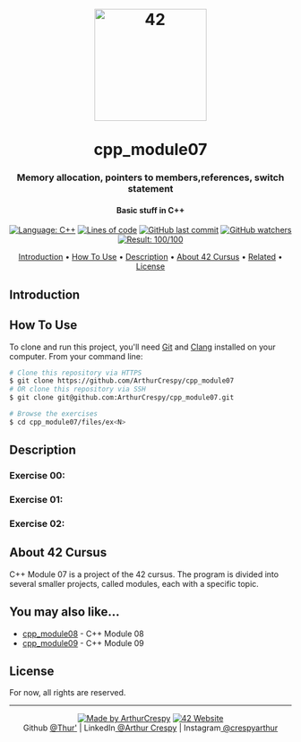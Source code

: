 <h1 align="center">
  <br>
  <a href="https://www.github.com/ArthurCrespy"><img src="https://42.fr/wp-content/uploads/2021/05/42-Final-sigle-seul.svg" alt="42" width="200"></a>
  <br><br>
  cpp_module07
  <br>
</h1>

<h3 align="center">Memory allocation, pointers to members,references, switch statement</h3>

<h4 align="center">Basic stuff in C++</a></h4>

<p align="center">
    <a href="https://github.com/ArthurCrespy/cpp_module07/search?l=c"> <img alt="Language: C++" src="https://img.shields.io/badge/language-C++-pink"></a>
    <a href="https://github.com/ArthurCrespy/cpp_module07"> <img alt="Lines of code" src="https://img.shields.io/tokei/lines/github/ArthurCrespy/cpp_module07"></a>
    <a href="https://github.com/ArthurCrespy/cpp_module07/commits"> <img alt="GitHub last commit" src="https://img.shields.io/github/last-commit/ArthurCrespy/cpp_module07?color=yellow"></a>
    <a href="https://github.com/ArthurCrespy/cpp_module07/watchers"> <img alt="GitHub watchers" src="https://img.shields.io/github/watchers/ArthurCrespy/cpp_module07?color=ff69b4"></a>
    <a href="https://projects.intra.42.fr/42cursus-cpp_module07/acrespy"> <img alt="Result: 100/100" src="https://img.shields.io/badge/result-100/100-brightgreen"></a>

</p>

<p align="center">
  <a href="#introduction">Introduction</a> •
  <a href="#how-to-use">How To Use</a> •
  <a href="#description">Description</a> •
  <a href="#about-42-cursus">About 42 Cursus</a> •
  <a href="#you-may-also-like">Related</a> •
  <a href="#license">License</a>
</p>

## Introduction

## How To Use

To clone and run this project, you'll need [Git](https://git-scm.com) and [Clang](https://clang.llvm.org/) installed on your computer. From your command line:

```bash
# Clone this repository via HTTPS
$ git clone https://github.com/ArthurCrespy/cpp_module07
# OR clone this repository via SSH
$ git clone git@github.com:ArthurCrespy/cpp_module07.git

# Browse the exercises
$ cd cpp_module07/files/ex<N>
```

## Description

### Exercise 00:
### Exercise 01:
### Exercise 02:

## About 42 Cursus

C++ Module 07 is a project of the 42 cursus. The program is divided into several smaller projects, called modules, each with a specific topic.

## You may also like...

- [cpp_module08](https://github.com/ArthurCrespy/cpp_module08) - C++ Module 08
- [cpp_module09](https://github.com/ArthurCrespy/cpp_module09) - C++ Module 09

## License

For now, all rights are reserved.

---
<p align="center">
    <a href="https://github.com/ArthurCrespy"> <img alt="Made by ArthurCrespy" src="https://img.shields.io/badge/made%20by-ArthurCrespy-blue"></a>
    <a href="https://42.fr"><img alt="42 Website" src="https://img.shields.io/badge/website-42.fr-blue"></a>
    <br>
    Github <a href="https://github.com/ArthurCrespy" target="_blank">@Thur'</a> |
    LinkedIn<a href="https://fr.linkedin.com/in/crespyarthur" target="_blank"> @Arthur Crespy</a> |
    Instagram<a href="https://instagram.com/arthurcrespy" target="_blank"> @crespyarthur</a> 
</p>
